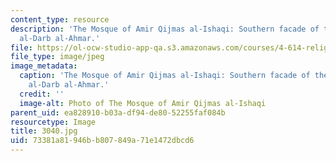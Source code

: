 ```yaml
---
content_type: resource
description: 'The Mosque of Amir Qijmas al-Ishaqi: Southern facade of the Mosque on
  al-Darb al-Ahmar.'
file: https://ol-ocw-studio-app-qa.s3.amazonaws.com/courses/4-614-religious-architecture-and-islamic-cultures-fall-2002/73381a81946bb807849a71e1472dbcd6_3040.jpg
file_type: image/jpeg
image_metadata:
  caption: 'The Mosque of Amir Qijmas al-Ishaqi: Southern facade of the Mosque on
    al-Darb al-Ahmar.'
  credit: ''
  image-alt: Photo of The Mosque of Amir Qijmas al-Ishaqi
parent_uid: ea828910-b03a-df94-de80-52255faf084b
resourcetype: Image
title: 3040.jpg
uid: 73381a81-946b-b807-849a-71e1472dbcd6
---
```

